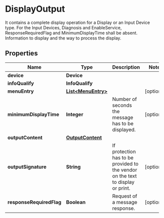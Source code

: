 

# DisplayOutput

It contains a complete display operation for a Display or an Input Device type. For the Input Devices, Diagnosis and EnableService, ResponseRequiredFlag and MinimumDisplayTime shall be absent. Information to display and the way to process the display.

## Properties

| Name | Type | Description | Notes |
|------------ | ------------- | ------------- | -------------|
|**device** | **Device** |  |  |
|**infoQualify** | **InfoQualify** |  |  |
|**menuEntry** | [**List&lt;MenuEntry&gt;**](MenuEntry.md) |  |  [optional] |
|**minimumDisplayTime** | **Integer** | Number of seconds the message has to be displayed. |  [optional] |
|**outputContent** | [**OutputContent**](OutputContent.md) |  |  |
|**outputSignature** | **String** | If protection has to be provided to the vendor on the text to display or print. |  [optional] |
|**responseRequiredFlag** | **Boolean** | Request of a message response. |  [optional] |



